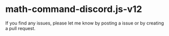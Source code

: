# math-command-discord.js-v12

If you find any issues, please let me know by posting a issue or by creating a pull request.
